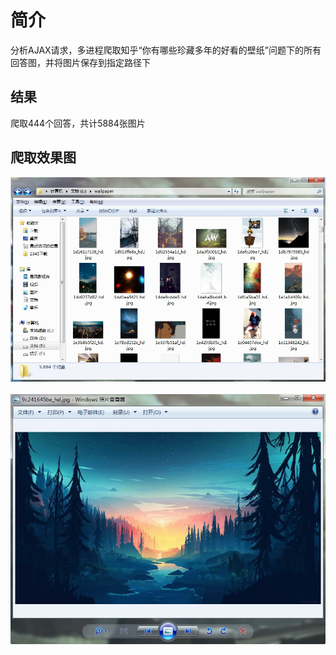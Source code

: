 简介
===
分析AJAX请求，多进程爬取知乎“你有哪些珍藏多年的好看的壁纸”问题下的所有回答图，并将图片保存到指定路径下

结果
---
爬取444个回答，共计5884张图片

爬取效果图
---
![](https://github.com/Hsck/zhihu_wallpaper/raw/master/img/1.jpg)
<br><br/>
![](https://github.com/Hsck/zhihu_wallpaper/raw/master/img/2.jpg)
